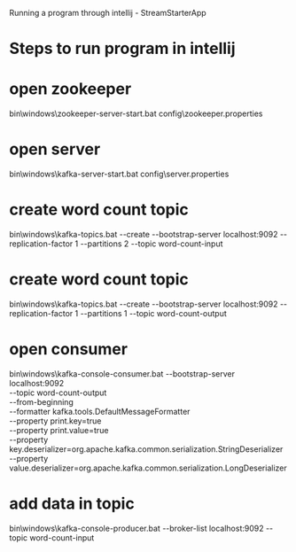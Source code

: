 Running a program through intellij - StreamStarterApp
# Steps to run program in intellij

# open zookeeper
bin\windows\zookeeper-server-start.bat config\zookeeper.properties

# open server
bin\windows\kafka-server-start.bat config\server.properties

# create word count topic
bin\windows\kafka-topics.bat --create --bootstrap-server localhost:9092 --replication-factor 1 --partitions 2 --topic word-count-input

# create word count topic
bin\windows\kafka-topics.bat --create --bootstrap-server localhost:9092 --replication-factor 1 --partitions 1 --topic word-count-output

# open consumer
bin\windows\kafka-console-consumer.bat --bootstrap-server localhost:9092 \
--topic word-count-output \
--from-beginning \
--formatter kafka.tools.DefaultMessageFormatter \
--property print.key=true \
--property print.value=true \
--property key.deserializer=org.apache.kafka.common.serialization.StringDeserializer \
--property value.deserializer=org.apache.kafka.common.serialization.LongDeserializer

# add data in topic
bin\windows\kafka-console-producer.bat --broker-list localhost:9092 --topic word-count-input